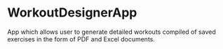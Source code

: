 # WorkoutDesignerApp
App which allows user to generate detailed workouts compiled of saved exercises in the form of PDF and Excel documents. 
